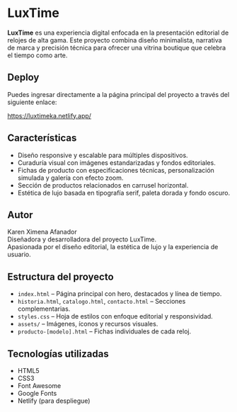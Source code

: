 # LuxTime

**LuxTime** es una experiencia digital enfocada en la presentación editorial de relojes de alta gama. Este proyecto combina diseño minimalista, narrativa de marca y precisión técnica para ofrecer una vitrina boutique que celebra el tiempo como arte.

## Deploy

Puedes ingresar directamente a la página principal del proyecto a través del siguiente enlace:

https://luxtimeka.netlify.app/

## Características

- Diseño responsive y escalable para múltiples dispositivos.
- Curaduría visual con imágenes estandarizadas y fondos editoriales.
- Fichas de producto con especificaciones técnicas, personalización simulada y galería con efecto zoom.
- Sección de productos relacionados en carrusel horizontal.
- Estética de lujo basada en tipografía serif, paleta dorada y fondo oscuro.

## Autor

Karen Ximena Afanador  
Diseñadora y desarrolladora del proyecto LuxTime.  
Apasionada por el diseño editorial, la estética de lujo y la experiencia de usuario.

## Estructura del proyecto

- `index.html` – Página principal con hero, destacados y línea de tiempo.  
- `historia.html`, `catalogo.html`, `contacto.html` – Secciones complementarias.  
- `styles.css` – Hoja de estilos con enfoque editorial y responsividad.  
- `assets/` – Imágenes, íconos y recursos visuales.  
- `producto-[modelo].html` – Fichas individuales de cada reloj.

## Tecnologías utilizadas

- HTML5  
- CSS3  
- Font Awesome  
- Google Fonts  
- Netlify (para despliegue)


